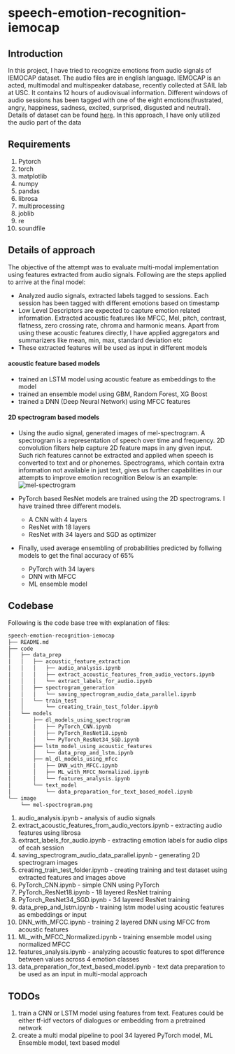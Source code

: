 
# speech-emotion-recognition-iemocap

## Introduction

In this project, I have tried to recognize emotions from audio signals of IEMOCAP dataset. The audio files are in english language. IEMOCAP is an acted, multimodal and multispeaker database, recently collected at SAIL lab at USC. It contains 12 hours of audiovisual information. Different windows of audio sessions has been tagged with one of the eight emotions(frustrated, angry, happiness, sadness, excited, surprised, disgusted and neutral). Details of dataset can be found [here](https://sail.usc.edu/iemocap/). In this approach, I have only utilized the audio part of the data

## Requirements
1. Pytorch
2. torch
3. matplotlib
4. numpy
5. pandas
6. librosa
7. multiprocessing
8. joblib
9. re
10. soundfile

## Details of approach

The objective of the attempt was to evaluate multi-modal implementation using features extracted from audio signals.
Following are the steps applied to arrive at the final model:
- Analyzed audio signals, extracted labels tagged to sessions. Each session has been tagged with different emotions based on timestamp
- Low Level Descriptors are expected to capture emotion related information. Extracted acoustic features like MFCC, Mel, pitch, contrast, flatness, zero crossing rate, chroma and harmonic means. Apart from using these acoustic features directly, I have applied aggregators and summarizers like mean, min, max, standard deviation etc
- These extracted features will be used as input in different models

#### acoustic feature based models
- trained an LSTM model using acoustic feature as embeddings to the model
- trained an ensemble model using GBM, Random Forest, XG Boost
- trained a DNN (Deep Neural Network) using MFCC features

#### 2D spectrogram based models
- Using the audio signal, generated images of mel-spectrogram. A spectrogram is a representation of speech over time and frequency. 2D convolution filters help capture 2D feature maps in any given input. Such rich features cannot be extracted and applied when speech is converted to text and or phonemes. Spectrograms, which contain extra information not available in just text, gives us further capabilities in our attempts to improve emotion recognition
Below is an example:
![mel-spectrogram](/image/mel-spectrogram.png)
- PyTorch based ResNet models are trained using the 2D spectrograms. I have trained three different models.
  - A CNN with 4 layers
  - ResNet with 18 layers
  - ResNet with 34 layers and SGD as optimizer

- Finally, used average ensembling of probabilities predicted by follwing models to get the final accuracy of 65%
  - PyTorch with 34 layers
  - DNN with MFCC
  - ML ensemble model

## Codebase
Following is the code base tree with explanation of files:
``` bash
speech-emotion-recognition-iemocap
├── README.md
├── code
│   ├── data_prep
│   │   ├── acoustic_feature_extraction
│   │   │   ├── audio_analysis.ipynb
│   │   │   ├── extract_acoustic_features_from_audio_vectors.ipynb
│   │   │   └── extract_labels_for_audio.ipynb
│   │   ├── spectrogram_generation
│   │   │   └── saving_spectrogram_audio_data_parallel.ipynb
│   │   └── train_test
│   │       └── creating_train_test_folder.ipynb
│   └── models
│       ├── dl_models_using_spectrogram
│       │   ├── PyTorch_CNN.ipynb
│       │   ├── PyTorch_ResNet18.ipynb
│       │   └── PyTorch_ResNet34_SGD.ipynb
│       ├── lstm_model_using_acoustic_features
│       │   └── data_prep_and_lstm.ipynb
│       ├── ml_dl_models_using_mfcc
│       │   ├── DNN_with_MFCC.ipynb
│       │   ├── ML_with_MFCC_Normalized.ipynb
│       │   └── features_analysis.ipynb
│       └── text_model
│           └── data_preparation_for_text_based_model.ipynb
└── image
    └── mel-spectrogram.png

```

1. audio_analysis.ipynb - analysis of audio signals
2. extract_acoustic_features_from_audio_vectors.ipynb - extracting audio features using librosa
3. extract_labels_for_audio.ipynb - extracting emotion labels for audio clips of ecah session
4. saving_spectrogram_audio_data_parallel.ipynb - generating 2D spectrogram images
5. creating_train_test_folder.ipynb - creating training and test dataset using extracted features and images above
6. PyTorch_CNN.ipynb - simple CNN using PyTorch
7. PyTorch_ResNet18.ipynb - 18 layered ResNet training 
8. PyTorch_ResNet34_SGD.ipynb - 34 layered ResNet training
9. data_prep_and_lstm.ipynb - training lstm model using acoustic features as embeddings or input
10. DNN_with_MFCC.ipynb - training 2 layered DNN using MFCC from acoustic features 
11. ML_with_MFCC_Normalized.ipynb - training ensemble model using normalized MFCC
12. features_analysis.ipynb - analyzing acoustic features to spot difference between values across 4 emotion classes
13. data_preparation_for_text_based_model.ipynb - text data preparation to be used as an input in multi-modal approach

## TODOs
1. train a CNN or LSTM model using features from text. Features could be either tf-idf vectors of dialogues or embedding from a pretrained network
2. create a multi modal pipeline to pool 34 layered PyTorch model, ML Ensemble model, text based model





